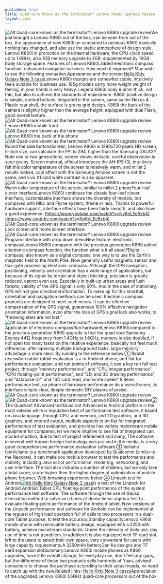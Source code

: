```yaml
---
published: true
title: Quad-core known as the terminator? Lenovo K860i upgrade review
layout: post
---
```

![Alt Quad-core known as the terminator? Lenovo K860i upgrade review](https://c1.staticflickr.com/9/8571/28694846343_34f7f7a857_b.jpg)We just brought a Lenovo K860i out of the box, can be seen from out of the box, the appearance of new K860i on compared to previous K860 basically nothing has changed, and also use the stable atmosphere of design style. Lenovo K860i in promotion on the internal hardware, the CPU clock speed up to 1.6GHz, also 1GB memory upgrade to 2GB, supplemented by 16GB body storage space. Features of Lenovo K860i added electronic compass function, enhanced navigation services. How much it improved? May wish to see the following evaluation.Appearance and the screen [Hello Kitty Galaxy Note 3 case](http://www.nodcase.com/hello-kitty-samsung-galaxy-note-3-case-black-p-4229.html)Lenovo K860i designs are somewhat stable, intuitively feels suitable for business use. 195g models carry more weight weight of feeling, in your hands is very heavy. Legend K860i body 9.6mm thick, not thin, but also to achieve the standards of mainstream. K860i positive design is simple, control buttons integrated in the screen, same as the Nexus 4. Plastic rear shell, the surface is grainy grid design. K860i the back of the camera is slightly higher than the average height, equipped with dual Flash, good overall texture.![Alt Quad-core known as the terminator? Lenovo K860i upgrade review](https://c1.staticflickr.com/9/8458/28694859623_e7f74f65d6_b.jpg)Lenovo K860i mobile front![Alt Quad-core known as the terminator? Lenovo K860i upgrade review](https://c1.staticflickr.com/9/8219/29027716070_8c020e6f32_b.jpg)Lenovo K860i the back of the phone![Alt Quad-core known as the terminator? Lenovo K860i upgrade review](https://c1.staticflickr.com/9/8367/28694885503_db58d97152_b.jpg)Round the side buttonsScreen, Lenovo K860i is 1280x720 pixels HD screen, 5-inch size, can calculate the PPI to 294, higher than the Samsung GALAXY Note one or two generations, screen shows delicate, careful observation is seen grainy. Screen material, official introduces the AH-IPS (3), intuitively felt this color temperature of the screen is relatively warm, and millet 2 results looked, cool effect with the Samsung Amoled screen is not the same, and vivo X1 cold white contrast is also apparent.![Alt Quad-core known as the terminator? Lenovo K860i upgrade review](https://c1.staticflickr.com/9/8497/28694898493_2a29d69edd_b.jpg)Warm color temperature of the screen, similar to millet 2 phoneFour-leaf clover interfaceLenovo K860i continues the classic four-leaf clover interface, customizable interface shows the diversity of models, but compared with MIUI and Flyme system, theme or less. Thanks to powerful hardware support, interface effects have been fairly smooth, and also have a good experience. [https://www.youtube.com/watch?v=Nv6oLEeBxb4](https://www.youtube.com/watch?v=Nv6oLEeBxb4) ![Alt Quad-core known as the terminator? Lenovo K860i upgrade review](https://c1.staticflickr.com/9/8011/29207515282_055330e936_b.jpg)Lock screen and home screen interface![Alt Quad-core known as the terminator? Lenovo K860i upgrade review](https://c1.staticflickr.com/9/8510/29027729570_27fb6d8193_b.jpg)Program interface with drop down menuNew feature: electronic compassLenovo K860i compared with the previous generation K860 added electronic compass function, the function what is it all about?Digital compass, also known as a digital compass, one way is to use the Earth\'s magnetic field to the North Pole. Now generally useful magnetic sensor and flux-gate processing electronic compass. Although the GPS navigation, positioning, velocity and orientation has a wide range of applications, but because of its signal by terrain and object blocking, precision is greatly reduced, cannot even use. Especially in built-up urban areas and lush forests, validity of the GPS signal is only 60%. And in the case of stationary, GPS will not give directional information. To make up for this shortfall, orientation and navigation methods can be used. Electronic compass products are designed to meet such needs. It can be effective compensation of the GPS signal, guarantees 100% effective navigation orientation information, even after the loss of GPS signal lock also works, to \"throwing stars are not lost.\"![Alt Quad-core known as the terminator? Lenovo K860i upgrade review](https://c2.staticflickr.com/8/7655/29236960021_e71ca18c27_b.jpg)Application of electronic compassRun hardwareLenovo K860i compared to the previous generation K860 upgrade is that the quad core Samsung Exynos 4412 frequency from 1.4GHz to 1.6GHz, memory is also doubled, if not open too many tasks on the intuitive experience, basically not feel much difference, after opening multiple background tasks, large memory advantage is more clear. By running to the reference below.① Rabbit reviewAnn rabbit rabbit evaluation is a to Android phone, and flat for performance evaluation, and run points of software, it can a key run full test project, through \"memory performance\", and \"CPU integer performance\", \"CPU floating-point performance\", and \"2D, and 3D drawing performance\", and \"database IO\", and \"SD card read, and wrote speed\" 8 items performance test, on phone of hardware performance do a overall score, its interface simple clear, deeply domestic DIY players of praise.![Alt Quad-core known as the terminator? Lenovo K860i upgrade review](https://c1.staticflickr.com/9/8299/29281949696_82f040469c_b.jpg)![Alt Quad-core known as the terminator? Lenovo K860i upgrade review](https://c1.staticflickr.com/9/8349/29027749710_18e50351f7_b.jpg)② The Quadrant Advanced testQuadrant Advanced is Android platform in the most veteran while is reputation best of performance test software, it based on Java language, through CPU, and memory, and 2D graphics, and 3D graphics, and entered output, multiple aspects to on flat for integrated performance of test evaluation, and provides has variety mainstream mobile equipment for compared, let we more intuitive to see flat of integrated can scored situation, due to test of project refinement and many, The software in several well-known foreign technology was praised in the media, is a very good comprehensive performance evaluation software.③ Vellamo testVellamo is a benchmark application developed by Qualcomm (similar to the Neocore), it can make you mobile browser to test the performance and stability, including Java script performance, rendering, networking, and user interface. The tool also includes a number of children, but we only take a total score, score higher then the higher degree of optimization of mobile phone browser, Web browsing experience better.④ Linpack test for Android[![Alt Hello Kitty Galaxy Note 3 case](http://www.nodcase.com/images/large/note3/hello_kitty_no103_lrg.jpg)](http://www.nodcase.com/hello-kitty-samsung-galaxy-note-3-case-black-p-4229.html)Is a test of the Linpack for Android Android Tablet CPU floating-point performance of the system performance test software. The software through the use of Gauss elimination method to solve an n times of dense linear algebra test to evaluate floating-point performance of the Android tablet. New versions of the Linpack performance test software for Android can be implemented at the request of high load operation full of calls to two processors in a dual-core Tablet purpose, to test the accuracy.Standby capacityLenovo K860i mobile phone with removable battery design, equipped with a 2250mAh battery, achieve mainstream standards. Under the intensity of daily use, day use of time is not a problem. In addition it is also equipped with TF card slot, left to the users to select their own space, very convenient for users with large capacity requirements.A 2250mAh batteryDan Ka designs and TF card expansion slotSummary:Lenovo K860i mobile phones as K860 upgrades, have little overall change, for everyday use, don\'t feel any gaps, but the difference of these two products sells hundreds of Yuan, advised consumers to choose the purchase according to their actual needs, no need to catch up with the new.Related links: [Hello Kitty Note 3 cases](http://www.nacsonline.com/Media/Daily/Pages/ND0722164.aspx)Appreciation of the upgraded Lenovo K860i 1.6GHz quad-core processors out of the box